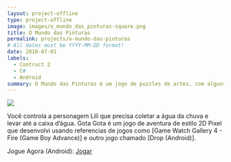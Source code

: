 ```yaml
---
layout: project-offline
type: project-offline
image: images/o_mundo_das_pinturas-square.png
title: O Mundo das Pinturas
permalink: projects/o-mundo-das-pinturas
# All dates must be YYYY-MM-DD format!
date: 2018-07-01
labels:
  - Contruct 2
  - C#
  - Android
summary: O Mundo das Pinturas é um jogo de puzzles de artes, com alguns minigames, quebra-cabeça, caça objetos e arcade.
---
```


<img class="ui image" src="{{ site.baseurl }}/images/o_mundo_das_pinturas-header.png">

Você controla a personagem Lili que precisa coletar a água da chuva e levar até a caixa d’água. Gota Gota é um jogo de aventura de estilo 2D Pixel que desenvolvi usando referencias de jogos como [Game Watch Gallery 4 - Fire (Game Boy Advance)] e outro jogo chamado [Drop (Android)].

Jogue Agora (Android): <a href="https://play.google.com/store/apps/details?id=com.cakeroll.minigame"><i class="large github icon"></i>Jogar</a>